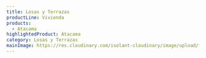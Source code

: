 ```yaml
---
title: Losas y Terrazas
productLine: Vivienda
products:
  - Atacama
highlightedProduct: Atacama
category: Losas y Terrazas
mainImage: https://res.cloudinary.com/isolant-cloudinary/image/upload/f_auto,q_auto:good/website-2021/solutions/isolant-aislantes-soluciones-vivienda-encabezado.jpg
---
```

